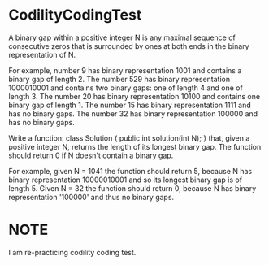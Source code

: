 # CodilityCodingTest

A binary gap within a positive integer N is any maximal sequence of consecutive zeros that is surrounded by 
ones at both ends in the binary representation of N.

For example, number 9 has binary representation 1001 and contains a binary gap of length 2. The number 529 has binary representation 1000010001
and contains two binary gaps: one of length 4 and one of length 3. 
The number 20 has binary representation 10100 and contains one binary gap of length 1. 
The number 15 has binary representation 1111 and has no binary gaps. The number 32 has binary representation 100000 and has no binary gaps.

Write a function:
  class Solution { public int solution(int N); }
that, given a positive integer N, returns the length of its longest binary gap. The function should return 0 if N doesn't contain a binary gap.

For example, given N = 1041 the function should return 5, because N has binary representation 10000010001 and so its longest binary gap is of length 5. 
Given N = 32 the function should return 0, because N has binary representation '100000' and thus no binary gaps.




# NOTE
I am re-practicing codility coding test.
